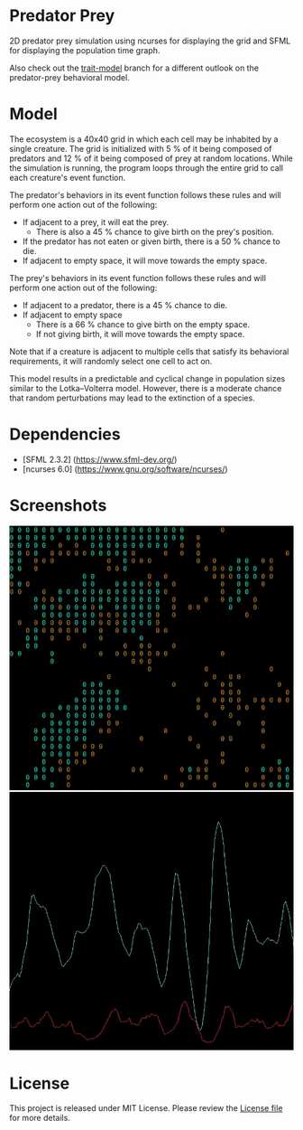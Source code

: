# Predator Prey
2D predator prey simulation using ncurses for displaying the grid and SFML for displaying the population time graph.

Also check out the [trait-model](https://github.com/allenfallen/predator-prey/tree/trait-model) branch for a different outlook on the predator-prey behavioral model.

# Model
The ecosystem is a 40x40 grid in which each cell may be inhabited by a single creature. The grid is initialized with 5 % of it being composed of predators and 12 % of it being composed of prey at random locations. While the simulation is running, the program loops through the entire grid to call each creature's event function.

The predator's behaviors in its event function follows these rules and will perform one action out of the following:
- If adjacent to a prey, it will eat the prey. 
   - There is also a 45 % chance to give birth on the prey's position.
- If the predator has not eaten or given birth, there is a 50 % chance to die.
- If adjacent to empty space, it will move towards the empty space.

The prey's behaviors in its event function follows these rules and will perform one action out of the following:
- If adjacent to a predator, there is a 45 % chance to die.
- If adjacent to empty space
   - There is a 66 % chance to give birth on the empty space. 
   - If not giving birth, it will move towards the empty space.

Note that if a creature is adjacent to multiple cells that satisfy its behavioral requirements, it will randomly select one cell to act on.

This model results in a predictable and cyclical change in population sizes similar to the Lotka–Volterra model. However, there is a moderate chance that random perturbations may lead to the extinction of a species.


# Dependencies
- [SFML 2.3.2] (https://www.sfml-dev.org/)
- [ncurses 6.0] (https://www.gnu.org/software/ncurses/)

# Screenshots
![grid](screenshots/grid.gif)
![graph](screenshots/graph.gif)

# License
This project is released under MIT License. Please review the [License file](LICENSE) for more details.
